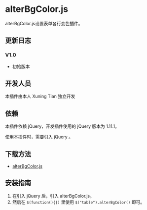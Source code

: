 # alterBgColor.js 

alterBgColor.js设置表单各行变色插件。 

## 更新日志

### V1.0

- 初始版本

## 开发人员

本插件由本人 Xuning Tian 独立开发

## 依赖

本插件依赖 jQuery，开发插件使用的 jQuery 版本为 1.11.1。

使用本插件时，需要引入 jQuery 。

## 下载方法

- [alterBgColor.js](https://github.com/txn513/alterBgColor.js) 

## 安装指南

1. 在引入 jQuery 后，引入 alterBgColor.js。 
2. 然后在 `$(function(){})` 里使用 `$("table").alterBgColor()` 即可。